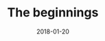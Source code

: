 ---
title: The beginnings
#desc: Collaborative artworks made by members of the community.
template: album
date: 2018-01-20
images:
  - author: Adar
    url: https://cdn.mineinabyss.com/website/albums/2018/reddit-post/1.jpg
    separateThumbnail: false

  - desc: Welcome to the First Layer
    author: Thardoc
    url: https://cdn.mineinabyss.com/website/albums/2018/reddit-post/thardoc/1.jpg
    separateThumbnail: false

  - desc: 1:1 scale width is really, really big. We cut into the stone in places to maintain the width as best we can - we are considering ways to light them up still.
    author: Thardoc
    url: https://cdn.mineinabyss.com/website/albums/2018/reddit-post/thardoc/2.jpg
    separateThumbnail: false

  - desc: We are testing grappling hook and rope plugins, but if you look closely you can see a few weak paths cut into the stone.
    author: Thardoc
    url: https://cdn.mineinabyss.com/website/albums/2018/reddit-post/thardoc/3.jpg
    separateThumbnail: false

  - desc: Early Orth
    author: Thardoc
    url: https://cdn.mineinabyss.com/website/albums/2018/reddit-post/thardoc/4.jpg
    separateThumbnail: false

  - desc: Ignore the floating idea buildings
    author: Thardoc
    url: https://cdn.mineinabyss.com/website/albums/2018/reddit-post/thardoc/5.jpg
    separateThumbnail: false

  - author: Thardoc
    url: https://cdn.mineinabyss.com/website/albums/2018/reddit-post/thardoc/6.jpg
    separateThumbnail: false

  - author: Adar
    url: https://cdn.mineinabyss.com/website/albums/2018/reddit-post/2.webp
    separateThumbnail: false

  - author: Adar
    url: https://cdn.mineinabyss.com/website/albums/2018/reddit-post/3.webp

  - author: Adar
    url: https://cdn.mineinabyss.com/website/albums/2018/reddit-post/4.webp

  - author: Adar
    url: https://cdn.mineinabyss.com/website/albums/2018/reddit-post/5.webp

  - author: Adar
    url: https://cdn.mineinabyss.com/website/albums/2018/reddit-post/6.webp

  - author: Adar
    url: https://cdn.mineinabyss.com/website/albums/2018/reddit-post/7.webp

  - author: Adar
    url: https://cdn.mineinabyss.com/website/albums/2018/reddit-post/8.webp

  - author: Adar
    url: https://cdn.mineinabyss.com/website/albums/2018/reddit-post/9.webp

  - author: Adar
    url: https://cdn.mineinabyss.com/website/albums/2018/reddit-post/10.webp

  - author: Adar
    url: https://cdn.mineinabyss.com/website/albums/2018/reddit-post/11.webp

  - author: Adar
    url: https://cdn.mineinabyss.com/website/albums/2018/reddit-post/12.webp

  - author: Adar
    url: https://cdn.mineinabyss.com/website/albums/2018/reddit-post/13.webp

  - author: Adar
    url: https://cdn.mineinabyss.com/website/albums/2018/reddit-post/14.webp

  - author: Adar
    url: https://cdn.mineinabyss.com/website/albums/2018/reddit-post/15.webp

  - author: Adar
    url: https://cdn.mineinabyss.com/website/albums/2018/reddit-post/16.webp

  - author: Adar
    url: https://cdn.mineinabyss.com/website/albums/2018/reddit-post/17.webp

  - author: Adar
    url: https://cdn.mineinabyss.com/website/albums/2018/reddit-post/18.webp

  - author: Adar
    url: https://cdn.mineinabyss.com/website/albums/2018/reddit-post/19.webp

  - author: Adar
    url: https://cdn.mineinabyss.com/website/albums/2018/reddit-post/20.webp

  - author: Adar
    url: https://cdn.mineinabyss.com/website/albums/2018/reddit-post/21.webp

  - author: Adar
    url: https://cdn.mineinabyss.com/website/albums/2018/reddit-post/22.webp

  - author: Adar
    url: https://cdn.mineinabyss.com/website/albums/2018/reddit-post/23.webp

  - author: Adar
    url: https://cdn.mineinabyss.com/website/albums/2018/reddit-post/24.webp

  - author: Adar
    url: https://cdn.mineinabyss.com/website/albums/2018/reddit-post/25.webp

  - author: Adar
    url: https://cdn.mineinabyss.com/website/albums/2018/reddit-post/26.webp

  - author: Adar
    url: https://cdn.mineinabyss.com/website/albums/2018/reddit-post/28.webp

  - author: Adar
    url: https://cdn.mineinabyss.com/website/albums/2018/reddit-post/29.webp

  - author: Adar
    url: https://cdn.mineinabyss.com/website/albums/2018/reddit-post/30.webp
---